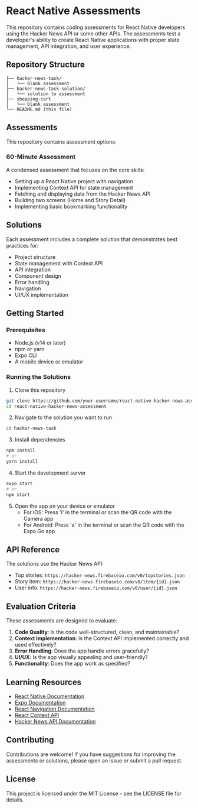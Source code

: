 # React Native Assessments

This repository contains coding assessments for React Native developers using the Hacker News API or some other APIs. The assessments test a developer's ability to create React Native applications with proper state management, API integration, and user experience.

## Repository Structure

```
├── hacker-news-task/
│   └── blank assessment
├── hacker-news-task-solution/
│   └── solution to assessment
├── shopping-cart
│   └── blank assessment
└── README.md (this file)
```

## Assessments

This repository contains assessment options:

### 60-Minute Assessment

A condensed assessment that focuses on the core skills:
- Setting up a React Native project with navigation
- Implementing Context API for state management
- Fetching and displaying data from the Hacker News API
- Building two screens (Home and Story Detail)
- Implementing basic bookmarking functionality

## Solutions

Each assessment includes a complete solution that demonstrates best practices for:

- Project structure
- State management with Context API
- API integration
- Component design
- Error handling
- Navigation
- UI/UX implementation

## Getting Started

### Prerequisites

- Node.js (v14 or later)
- npm or yarn
- Expo CLI
- A mobile device or emulator

### Running the Solutions

1. Clone this repository
```bash
git clone https://github.com/your-username/react-native-hacker-news-assessment.git
cd react-native-hacker-news-assessment
```

2. Navigate to the solution you want to run
```bash
cd hacker-news-task
```

3. Install dependencies
```bash
npm install
# or
yarn install
```

4. Start the development server
```bash
expo start
# or
npm start
```

5. Open the app on your device or emulator
   - For iOS: Press 'i' in the terminal or scan the QR code with the Camera app
   - For Android: Press 'a' in the terminal or scan the QR code with the Expo Go app

## API Reference

The solutions use the Hacker News API:

- Top stories: `https://hacker-news.firebaseio.com/v0/topstories.json`
- Story item: `https://hacker-news.firebaseio.com/v0/item/{id}.json`
- User info: `https://hacker-news.firebaseio.com/v0/user/{id}.json`

## Evaluation Criteria

These assessments are designed to evaluate:

1. **Code Quality**: Is the code well-structured, clean, and maintainable?
2. **Context Implementation**: Is the Context API implemented correctly and used effectively?
3. **Error Handling**: Does the app handle errors gracefully?
4. **UI/UX**: Is the app visually appealing and user-friendly?
5. **Functionality**: Does the app work as specified?

## Learning Resources

- [React Native Documentation](https://reactnative.dev/docs/getting-started)
- [Expo Documentation](https://docs.expo.dev/)
- [React Navigation Documentation](https://reactnavigation.org/docs/getting-started)
- [React Context API](https://react.dev/reference/react/createContext)
- [Hacker News API Documentation](https://github.com/HackerNews/API)

## Contributing

Contributions are welcome! If you have suggestions for improving the assessments or solutions, please open an issue or submit a pull request.

## License

This project is licensed under the MIT License - see the LICENSE file for details.